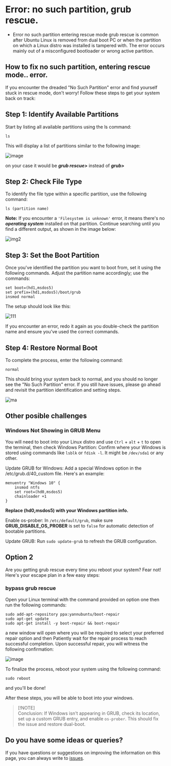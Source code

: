 # Error: no such partition, grub rescue.

- Error no such partition entering rescue mode grub rescue is common after Ubuntu Linux is removed from dual boot PC or when the partition on which a Linux distro was installed is tampered with. The error occurs mainly out of a misconfigured bootloader or wrong active partition.

## How to fix no such partition, entering rescue mode.. error.

If you encounter the dreaded "No Such Partition" error and find yourself stuck in rescue mode, don't worry! Follow these steps to get your system back on track:

Step 1: Identify Available Partitions
----------------------------------

Start by listing all available partitions using the ls command:

```
ls
```
This will display a list of partitions similar to the following image:

![image](https://github.com/the1Riddle/grub-rescue/assets/125451537/fbda19bc-0f79-4187-93f2-546a894c06ea)

on your case it would be ***grub rescue>*** instead of ***grub>***

Step 2: Check File Type
------------------------------------

To identify the file type within a specific partition, use the following command:

```
ls (partition name)
```

**Note:** If you encounter a `'Filesystem is unknown'` error, it means there's no ***operating system*** installed on that partition. Continue searching until you find a different output, as shown in the image below:

![img2](https://github.com/the1Riddle/grub-rescue/assets/125451537/e09ec3f0-d16b-4ddd-afb3-5d8fec14d60d)

Step 3: Set the Boot Partition
----------------------------------------

Once you've identified the partition you want to boot from, set it using the following commands. Adjust the partition name accordingly; use the commands:

```
set boot=(hd1,msdos5)
set prefix=(hd1,msdos5)/boot/grub
insmod normal
```
The setup should look like this:

![111](https://github.com/the1Riddle/grub-rescue/assets/125451537/70e1df2d-e004-4c19-8099-555ca8ec236c)

If you encounter an error, redo it again as you double-check the partition name and ensure you've used the correct commands.

Step 4: Restore Normal Boot
------------------------------------------

To complete the process, enter the following command:

```
normal
```
This should bring your system back to normal, and you should no longer see the "No Such Partition" error. If you still have issues, please go ahead and revisit the partition identification and setting steps.

![ma](https://github.com/the1Riddle/grub-rescue/assets/125451537/fea3d6db-df8e-4da6-9982-bb4863df6366)

Other posible challenges
--------------------------------------------

### Windows Not Showing in GRUB Menu

You will need to boot into your Linux distro and use `Ctrl` + `alt` + `t` to open the terminal, then check Windows Partition: Confirm where your Windows is stored using commands like ```lsblk``` or ```fdisk -l```. It might be `/dev/sda1` or any other.

Update GRUB for Windows: Add a special Windows option in the /etc/grub.d/40_custom file. Here's an example:

```
menuentry "Windows 10" {
    insmod ntfs
    set root=(hd0,msdos5)
    chainloader +1
}
```
**Replace (hd0,msdos5) with your Windows partition info.**

Enable os-prober: In `/etc/default/grub`, make sure **GRUB_DISABLE_OS_PROBER** is set to `false` for automatic detection of bootable partitions.

Update GRUB: Run ```sudo update-grub``` to refresh the GRUB configuration.

Option 2
-------------------

Are you getting grub rescue every time you reboot your system? Fear not! Here's your escape plan in a few easy steps:
### bypass grub rescue

Open your Linux terminal with the command provided on option one then run the following commands:

```
sudo add-apt-repository ppa:yannubuntu/boot-repair
sudo apt-get update
sudo apt-get install -y boot-repair && boot-repair
```
a new window will open where you will be required to select your preferred repair option and then Patiently wait for the repair process to reach successful completion.
Upon successful repair, you will witness the following confirmation:

![image](https://github.com/the1Riddle/grub-rescue/assets/125451537/515cfe04-a09c-42ee-8754-a29030491328)

To finalize the process, reboot your system using the following command:
```
sudo reboot
```

and you'll be done!

After these steps, you will be able to boot into your windows.

> [!NOTE]<br>
> Conclusion: If Windows isn't appearing in GRUB, check its location, set up a custom GRUB entry, and enable `os-prober`. This should fix the issue and restore dual-boot.

## Do you have some ideas or queries?

If you have questions or suggestions on improving the information on this page, you can always write to [issues](https://github.com/the1Riddle/grub-rescue/issues).
